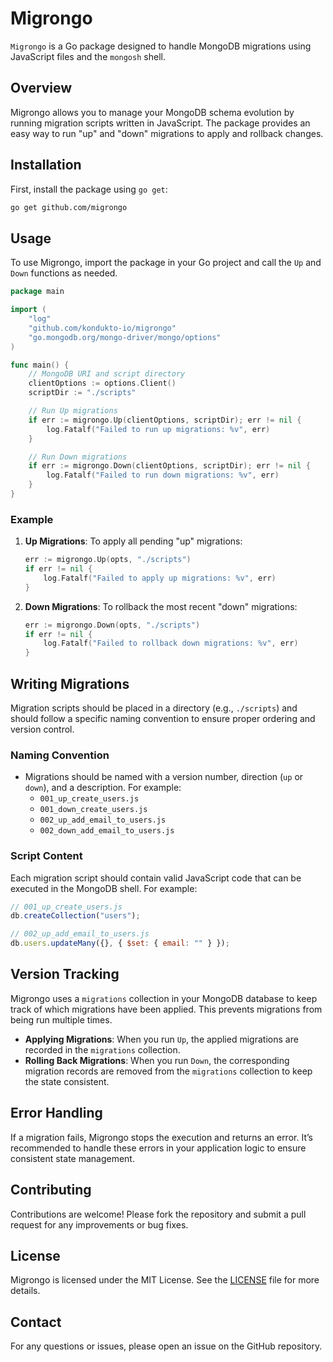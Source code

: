 # Migrongo

`Migrongo` is a Go package designed to handle MongoDB migrations using JavaScript files and the `mongosh` shell.

## Overview

Migrongo allows you to manage your MongoDB schema evolution by running migration scripts written in JavaScript. The package provides an easy way to run "up" and "down" migrations to apply and rollback changes.

## Installation

First, install the package using `go get`:

```bash
go get github.com/migrongo
```

## Usage

To use Migrongo, import the package in your Go project and call the `Up` and `Down` functions as needed.

```go
package main

import (
	"log"
	"github.com/kondukto-io/migrongo"
	"go.mongodb.org/mongo-driver/mongo/options"
)

func main() {
	// MongoDB URI and script directory
	clientOptions := options.Client()
	scriptDir := "./scripts"

	// Run Up migrations
	if err := migrongo.Up(clientOptions, scriptDir); err != nil {
		log.Fatalf("Failed to run up migrations: %v", err)
	}

	// Run Down migrations
	if err := migrongo.Down(clientOptions, scriptDir); err != nil {
		log.Fatalf("Failed to run down migrations: %v", err)
	}
}
```

### Example

1. **Up Migrations**: To apply all pending "up" migrations:

    ```go
    err := migrongo.Up(opts, "./scripts")
    if err != nil {
        log.Fatalf("Failed to apply up migrations: %v", err)
    }
    ```

2. **Down Migrations**: To rollback the most recent "down" migrations:

    ```go
    err := migrongo.Down(opts, "./scripts")
    if err != nil {
        log.Fatalf("Failed to rollback down migrations: %v", err)
    }
    ```

## Writing Migrations

Migration scripts should be placed in a directory (e.g., `./scripts`) and should follow a specific naming convention to ensure proper ordering and version control.

### Naming Convention

- Migrations should be named with a version number, direction (`up` or `down`), and a description. For example:
    - `001_up_create_users.js`
    - `001_down_create_users.js`
    - `002_up_add_email_to_users.js`
    - `002_down_add_email_to_users.js`

### Script Content

Each migration script should contain valid JavaScript code that can be executed in the MongoDB shell. For example:

```javascript
// 001_up_create_users.js
db.createCollection("users");

// 002_up_add_email_to_users.js
db.users.updateMany({}, { $set: { email: "" } });
```

## Version Tracking

Migrongo uses a `migrations` collection in your MongoDB database to keep track of which migrations have been applied. This prevents migrations from being run multiple times.

- **Applying Migrations**: When you run `Up`, the applied migrations are recorded in the `migrations` collection.
- **Rolling Back Migrations**: When you run `Down`, the corresponding migration records are removed from the `migrations` collection to keep the state consistent.

## Error Handling

If a migration fails, Migrongo stops the execution and returns an error. It’s recommended to handle these errors in your application logic to ensure consistent state management.

## Contributing

Contributions are welcome! Please fork the repository and submit a pull request for any improvements or bug fixes.

## License

Migrongo is licensed under the MIT License. See the [LICENSE](LICENSE) file for more details.

## Contact

For any questions or issues, please open an issue on the GitHub repository.